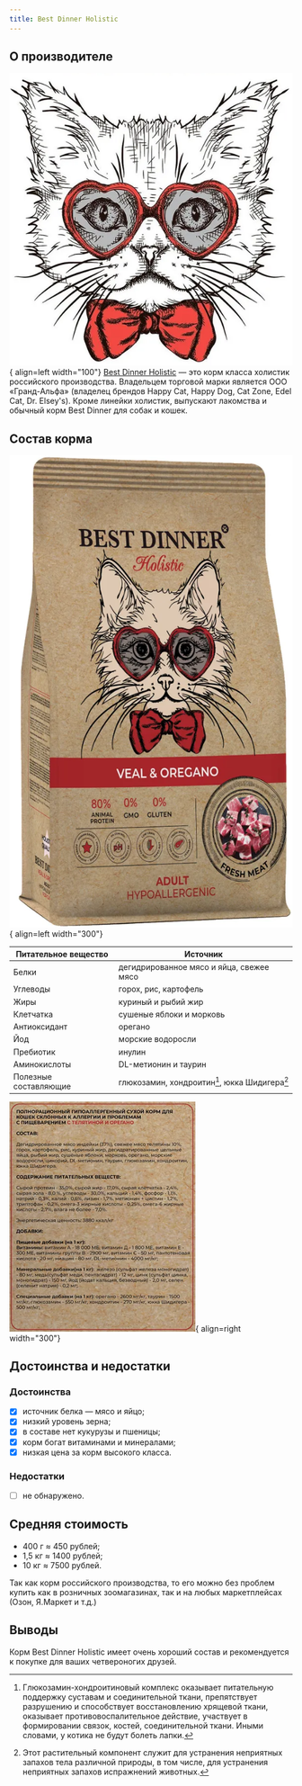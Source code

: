 ```yaml
---
title: Best Dinner Holistic
---
```

## О производителе

![Best Dinner Holistic Logo]{ align=left width="100"}
[Best Dinner Holistic] — это корм класса холистик российского производства. Владельцем торговой марки является ООО «Гранд-Альфа» (владелец брендов Happy Cat, Happy Dog, Cat Zone, Edel Cat, Dr. Elsey's).
Кроме линейки холистик, выпускают лакомства и обычный корм Best Dinner для собак и кошек.

## Состав корма

![Best Dinner Holistic Front]{ align=left width="300"}

| Питательное вещество  | Источник                                         |
| --------------------- | ------------------------------------------------ |
| Белки                 | дегидрированное мясо и яйца, свежее мясо         |
| Углеводы              | горох, рис, картофель                            |
| Жиры                  | куриный и рыбий жир                              |
| Клетчатка             | сушеные яблоки и морковь                         |
| Антиоксидант          | орегано                                          |
| Йод                   | морские водоросли                                |
| Пребиотик             | инулин                                           |
| Аминокислоты          | DL-метионин и таурин                             |
| Полезные составляющие | глюкозамин, хондроитин[^1], юкка Шидигера[^2]    |

![Best Dinner Holistic Back]{ align=right width="300"}


## Достоинства и недостатки

### Достоинства

- [x] источник белка — мясо и яйцо;
- [x] низкий уровень зерна;
- [x] в составе нет кукурузы и пшеницы;
- [x] корм богат витаминами и минералами;
- [x] низкая цена за корм высокого класса.

### Недостатки

- [ ] не обнаружено.


## Средняя стоимость

- 400 г ≈ 450 рублей;
- 1,5 кг ≈ 1400 рублей;
- 10 кг ≈ 7500 рублей.

Так как корм российского производства, то его можно без проблем купить как в розничных зоомагазинах, так и на любых маркетплейсах (Озон, Я.Маркет и т.д.)

## Выводы

Корм Best Dinner Holistic имеет очень хороший состав и рекомендуется к покупке для ваших четвероногих друзей.

[Best Dinner Holistic Front]: images/BestDinnerFront.png
[Best Dinner Holistic Back]: images/BestDinnerBack.png
[Best Dinner Holistic Logo]: images/BestDinnerLogo.png
[Best Dinner Holistic]: https://bestdinner.pet

[^1]: Глюкозамин-хондроитиновый комплекс оказывает питательную поддержку суставам и соединительной ткани, препятствует разрушению и способствует восстановлению хрящевой ткани, оказывает противовоспалительное действие, участвует в формировании связок, костей, соединительной ткани. Иными словами, у котика не будут болеть лапки.
[^2]: Этот растительный компонент служит для устранения неприятных запахов тела различной природы, в том числе, для устранения неприятных запахов испражнений животных.